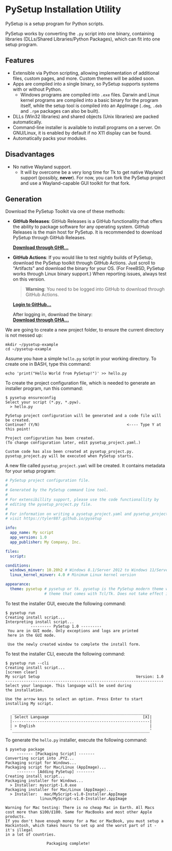 # PySetup Installation Utility

PySetup is a setup program for Python scripts.

PySetup works by converting the `.py` script into one binary, containing libraries
(DLLs/Shared Libraries/Python Packages), which can fit into one setup program.

## Features

* Extensible via Python scripting, allowing implementation of additional files, custom pages, and more.
  Custom themes will be added soon.
* Apps are compiled into a single binary, so PySetup supports systems with or without Python.
   * Windows programs are compiled into `.exe` files. Darwin and Linux kernel programs are
     compiled into a basic binary for the program itself, while the setup tool is compiled into
     an AppImage (`.dmg`, `.deb` and `.rpm` packages can also be built).
* DLLs (Win32 libraries) and shared objects (Unix libraries) are packed automatically.
* Command-line installer is available to install programs on a server. On GNU/Linux, it is enabled
  by default if no X11 display can be found.
* Automatically packs your modules.

## Disadvantages

* No native Wayland support.
   * It will by overcome be a very long time for Tk to get native Wayland
     support (possibly, **never**). For now, you can fork the PySetup project and
     use a Wayland-capable GUI toolkit for that fork.

## Generation

Download the PySetup Toolkit via one of these methods:

* **GitHub Releases**: GitHub Releases is a GitHub functionallity that offers the ability to package
  software for any operating system. GitHub Releases is the main host for PySetup. It is recommended
  to download PySetup through GitHub Releases.
  
  [**Download through GHR...**](https://github.com/TylerMS887/pysetup/releases/latest)

* **GitHub Actions**: If you would like to test nightly builds of PySetup, download the PySetup toolkit through
  GitHub Actions. Just scroll to "Artifacts" and download the binary for your OS. (For FreeBSD, PySetup works
  through Linux binary support.) When reporting issues, always test on this version.
  
  > **Warning**: You need to be logged into GitHub to download through GitHub Actions.
  
  [**Login to GitHub...**](https://github.com/login)
  
  After logging in, download the binary:</br>
  [**Download through GHA...**](https://github.com/TylerMS887/pysetup/actions)

We are going to create a new project folder, to ensure the current directory is not messed up:

```
mkdir ~/pysetup-example
cd ~/pysetup-example
```

Assume you have a simple `hello.py` script in your working directory. To create one in BASH, type this command:

```
echo 'print("Hello World from PySetup!")' >> hello.py
```

To create the project configuration file, which is needed to generate an installer program, run this command:

```
$ pysetup ensureconfig
Select your script (*.py, *.pyw).
  > hello.py

PySetup project configuration will be generated and a code file will be created.
Continue? (Y/N)                                      <---- Type Y at this point!

Project configuration has been created.
(To change configuration later, edit pysetup_project.yaml.)

Custom code has also been created at pysetup_project.py.
pysetup_project.py will be executed when PySetup starts.
```

A new file called `pysetup_project.yaml` will be created. It contains metadata for your setup program:

```yaml
# PySetup project configuration file.
#
# Generated by the PySetup command line tool.
#
# For extensibillity support, please use the code functionallity by
# editing the pysetup_project.py file.
#
# For information on writing a pysetup_project.yaml and pysetup_project.py,
# visit https://tyler887.github.io/pysetup

info:
  app_name: My script
  app_version: 1.0
  app_publisher: My Company, Inc.

files:
  script: 

conditions:
  windows_minver: 10.20h2 # Windows 8.1/Server 2012 to Windows 11/Server 2022
  linux_kernel_minver: 4.0 # Minimum Linux kernel version

appearance:
  theme: pysetup # pysetup or tk. pysetup is the PySetup modern theme while tk is the 10-year-old-looking
                 # theme that comes with Tcl/Tk. Does not take effect in the command-line installer.
```

To test the installer GUI, execute the following command:

```
$ pysetup run
Creating install script...
Interpreting install script...
           --------- PySetup 1.0 ---------
 You are in GUI mode. Only exceptions and logs are printed
 here in the GUI mode.
 
 Use the newly created window to complete the install form.
```

To test the installer CLI, execute the following command:

```
$ pysetup run --cli
Creating install script...
[screen clear]
My script Setup                                          Version: 1.0
---------------------------------------------------------------------
Select your language. This language will be used during
the installation.

Use the arrow keys to select an option. Press Enter to start
installing My script.

   ____________________________________________________________
  | Select Language                                         [X]|
  |------------------------------------------------------------|
  | > English                                                  |
  '____________________________________________________________'
```

To generate the `hello.py` installer, execute the following command:

```
$ pysetup package
     ------- [Packaging Script] -------
Converting script into .PYZ...
Packaging script for Windows...
Packaging script for Mac/Linux (AppImage)...
     -------- [Adding PySetup] --------
Creating install script...
Packaging installer for Windows...
  > Installer: myscript-1.0.exe
Packaging installer for Mac/Linux (AppImage)...
  > Installer:   mac/MyScript-v1.0-Installer.AppImage
               linux/MyScript-v1.0-Installer.AppImage

Warning for Mac testing: There is no cheap Mac in Earth. All Macs
cost more than $100/£100. Same for MacBooks and most other Apple products.
If you don't have enough money for a Mac or MacBook, you must setup a
Hackintosh, which takes hours to set up and the worst part of it - it's illegal
in a lot of countries.

                  Packaging complete!
```
